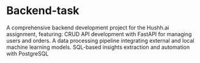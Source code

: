 # Backend-task
A comprehensive backend development project for the Hushh.ai assignment, featuring:  CRUD API development with FastAPI for managing users and orders. A data processing pipeline integrating external and local machine learning models. SQL-based insights extraction and automation with PostgreSQL
